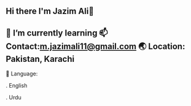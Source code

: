 ## Hi there I'm Jazim Ali👋
🌱 I’m currently learning 
📫 Contact:m.jazimali11@gmail.com
🌏 Location: Pakistan, Karachi 
-----
💬 Language:

. English 

. Urdu 
<!--
**jazim-alikz/jazim-alikz** is a ✨ _special_ ✨ repository because its `README.md` (this file) appears on your GitHub profile.

Here are some ideas to get you started:

- 🔭 I’m currently working on ...
- 🌱 I’m currently learning ...
- 👯 I’m looking to collaborate on ...
- 🤔 I’m looking for help with ...
- 💬 Ask me about ...
-📫 How to reach me: ... 
- 😄 Pronouns: ...
- ⚡ Fun fact: ...
-->
